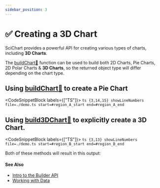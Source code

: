 ```yaml
---
sidebar_position: 3
---
```


# ✅ Creating a 3D Chart

SciChart provides a powerful API for creating various types of charts, including **3D Charts**.

The [buildChart:blue_book:](https://www.scichart.com/documentation/js/current/typedoc/index.html#chartbuilder.buildchart) function can be used to build both 2D Charts, Pie Charts, 2D Polar Charts & **3D Charts**, so the returned object type will differ depending on the chart type.

## Using [buildChart:blue_book:](https://www.scichart.com/documentation/js/current/typedoc/index.html#chartbuilder.buildchart) to create a Pie Chart

<CodeSnippetBlock labels={["TS"]}>
    ```ts {3,14,15} showLineNumbers file=./demo.ts start=#region_A_start end=#region_A_end
    ```
</CodeSnippetBlock> 

## Using [build3DChart:blue_book:](https://www.scichart.com/documentation/js/current/typedoc/index.html#chartbuilder.build3dchart) to explicitly create a 3D Chart.

<CodeSnippetBlock labels={["TS"]}>
    ```ts {3,13} showLineNumbers file=./demo.ts start=#region_B_start end=#region_B_end
    ```
</CodeSnippetBlock>

Both of these methods will result in this output:

<LiveDocSnippet name="./demo" />


#### See Also

* [Intro to the Builder API](/docs/2d-charts/builder-api/builder-api-overview)
* [Working with Data](/docs/2d-charts/builder-api/working-with-data)